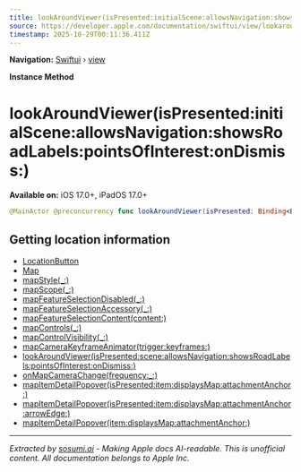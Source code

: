 ```yaml
---
title: lookAroundViewer(isPresented:initialScene:allowsNavigation:showsRoadLabels:pointsOfInterest:onDismiss:)
source: https://developer.apple.com/documentation/swiftui/view/lookaroundviewer(ispresented:initialscene:allowsnavigation:showsroadlabels:pointsofinterest:ondismiss:)
timestamp: 2025-10-29T00:11:36.411Z
---
```


**Navigation:** [Swiftui](/documentation/swiftui) › [view](/documentation/swiftui/view)

**Instance Method**

# lookAroundViewer(isPresented:initialScene:allowsNavigation:showsRoadLabels:pointsOfInterest:onDismiss:)

**Available on:** iOS 17.0+, iPadOS 17.0+

```swift
@MainActor @preconcurrency func lookAroundViewer(isPresented: Binding<Bool>, initialScene: MKLookAroundScene?, allowsNavigation: Bool = true, showsRoadLabels: Bool = true, pointsOfInterest: PointOfInterestCategories = .all, onDismiss: (() -> Void)? = nil) -> some View
```

## Getting location information

- [LocationButton](/documentation/CoreLocationUI/LocationButton)
- [Map](/documentation/MapKit/Map)
- [mapStyle(_:)](/documentation/swiftui/view/mapstyle(_:))
- [mapScope(_:)](/documentation/swiftui/view/mapscope(_:))
- [mapFeatureSelectionDisabled(_:)](/documentation/swiftui/view/mapfeatureselectiondisabled(_:))
- [mapFeatureSelectionAccessory(_:)](/documentation/swiftui/view/mapfeatureselectionaccessory(_:))
- [mapFeatureSelectionContent(content:)](/documentation/swiftui/view/mapfeatureselectioncontent(content:))
- [mapControls(_:)](/documentation/swiftui/view/mapcontrols(_:))
- [mapControlVisibility(_:)](/documentation/swiftui/view/mapcontrolvisibility(_:))
- [mapCameraKeyframeAnimator(trigger:keyframes:)](/documentation/swiftui/view/mapcamerakeyframeanimator(trigger:keyframes:))
- [lookAroundViewer(isPresented:scene:allowsNavigation:showsRoadLabels:pointsOfInterest:onDismiss:)](/documentation/swiftui/view/lookaroundviewer(ispresented:scene:allowsnavigation:showsroadlabels:pointsofinterest:ondismiss:))
- [onMapCameraChange(frequency:_:)](/documentation/swiftui/view/onmapcamerachange(frequency:_:))
- [mapItemDetailPopover(isPresented:item:displaysMap:attachmentAnchor:)](/documentation/swiftui/view/mapitemdetailpopover(ispresented:item:displaysmap:attachmentanchor:))
- [mapItemDetailPopover(isPresented:item:displaysMap:attachmentAnchor:arrowEdge:)](/documentation/swiftui/view/mapitemdetailpopover(ispresented:item:displaysmap:attachmentanchor:arrowedge:))
- [mapItemDetailPopover(item:displaysMap:attachmentAnchor:)](/documentation/swiftui/view/mapitemdetailpopover(item:displaysmap:attachmentanchor:))

---

*Extracted by [sosumi.ai](https://sosumi.ai) - Making Apple docs AI-readable.*
*This is unofficial content. All documentation belongs to Apple Inc.*
